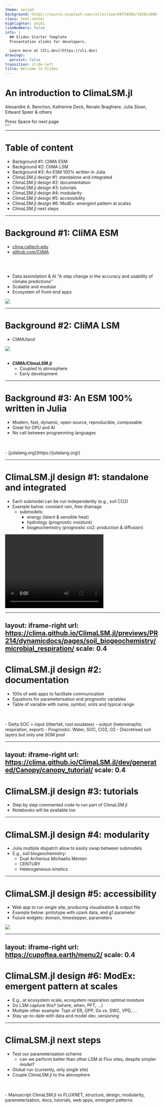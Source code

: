 ```yaml
---
theme: seriph
background: https://source.unsplash.com/collection/94734566/1920x1080
class: text-center
highlighter: shiki
lineNumbers: false
info: |
  ## Slidev Starter Template
  Presentation slides for developers.

  Learn more at [Sli.dev](https://sli.dev)
drawings:
  persist: false
transition: slide-left
title: Welcome to Slidev
---
```


# An introduction to ClimaLSM.jl

Alexandre A. Renchon, Katherine Deck, Renato Braghiere, Julia Sloan, Edward Speer & others

<div class="pt-12">
  <span @click="$slidev.nav.next" class="px-2 py-1 rounded cursor-pointer" hover="bg-white bg-opacity-10">
    Press Space for next page <carbon:arrow-right class="inline"/>
  </span>
</div>

<div class="abs-br m-6 flex gap-2">
  <button @click="$slidev.nav.openInEditor()" title="Open in Editor" class="text-xl slidev-icon-btn opacity-50 !border-none !hover:text-white">
    <carbon:edit />
  </button>
  <a href="https://github.com/slidevjs/slidev" target="_blank" alt="GitHub"
    class="text-xl slidev-icon-btn opacity-50 !border-none !hover:text-white">
    <carbon-logo-github />
  </a>
</div>

<!--
I will present CliMA land surface model and go in more details for our SOC implementation
-->

---

# Table of content

- Background #1: CliMA ESM
- Background #2: CliMA LSM
- Background #3: An ESM 100% written in Julia
- ClimaLSM.jl design #1: standalone and integrated  
- ClimaLSM.jl design #2: documentation 
- ClimaLSM.jl design #3: tutorials
- ClimaLSM.jl design #4: modularity
- ClimaLSM.jl design #5: accessibility
- ClimaLSM.jl design #6: ModEx: emergent pattern at scales
- ClimaLSM.jl next steps

---

# Background #1: CliMA ESM

- [clima.caltech.edu](https://clima.caltech.edu)
- [github.com/CliMA](https://github.com/CliMA)
<br>
<br>

- Data assimilation & AI "A step change in the accuracy and usability of climate predictions"
- Scalable and modular
- Ecosystem of front-end apps

<div grid="~ cols-2 gap-2" m="-t-2">

<img src="images/test.png">

</div>

---

# Background #2: CliMA LSM 

- CliMA/land
<div grid="~ cols-2 gap-2" m="-t-2">

<img src="images/CliMAland.png">

</div>

<br>

- **CliMA/ClimaLSM.jl**
	- Coupled to atmosphere
	- Early development

---

# Background #3: An ESM 100% written in Julia

- Modern, fast, dynamic, open-source, reproducible, composable
- Great for GPU and AI
- No call between programming languages
<br>
<br>
- [julialang.org](https://julialang.org/)

---

# ClimaLSM.jl design #1: standalone and integrated  

- Each submodel can be run independently (e.g., soil CO2)
- Example below: constant rain, free drainage 
	- submodels: 
		- energy (latent & sensible heat) 
		- hydrology (prognostic moisture) 
		- biogeochemistry (prognostic co2: production & diffusion)

<div grid="~ cols-1 gap-2" m="-t-2">

<video width="320" height="240" controls>
  <source src="images/time_animation2.mp4" type="video/mp4">
</video>

</div>

---
layout: iframe-right
url: https://clima.github.io/ClimaLSM.jl/previews/PR214/dynamicdocs/pages/soil_biogeochemistry/microbial_respiration/
scale: 0.4 
---

# ClimaLSM.jl design #2: documentation 

- 100s of web apps to facilitate communication 
- Equations for parameterisation and prognostic variables
- Table of variable with name, symbol, units and typical range
<br>
<br>
- Delta SOC = input (litterfall, root exudates) - output (heterotrophic respiration, export)
- Prognostic: Water, SOC, CO2, O2
- Discretised soil layers but only one SOM pool 

---
layout: iframe-right
url: https://clima.github.io/ClimaLSM.jl/dev/generated/Canopy/canopy_tutorial/
scale: 0.4 
---

# ClimaLSM.jl design #3: tutorials

- Step by step commented code to run part of ClimaLSM.jl
- Notebooks will be available too

---

# ClimaLSM.jl design #4: modularity

- Julia multiple dispatch allow to easily swap between submodels
- E.g., soil biogeochemistry:
	- Dual Arrhenius Michaelis Menten
	- CENTURY
	- Heterogeneous kinetics

---

# ClimaLSM.jl design #5: accessibility

- Web app to run single site, producing visualisation & output file
- Example below: prototype with ozark data, and g1 parameter
- Future widgets: domain, timestepper, parameters

<div grid="~ cols-2 gap-2" m="-t-2">

<img src="images/ClimaLSMwebapp.png">

</div>

---
layout: iframe-right
url: https://cupoftea.earth/menu2/
scale: 0.4 
---

# ClimaLSM.jl design #6: ModEx: emergent pattern at scales

- E.g., at ecosystem scale, ecosystem respiration optimal moisture
- Do LSM capture this? (where, when, PFT, ...)
- Multiple other example: Topt of ER, GPP, Gs vs. SWC, VPD, ...
- Stay up-to-date with data and model dev, versioning

---

# ClimaLSM.jl next steps

- Test our parameterisation scheme
	- can we perform better than other LSM at Flux sites, despite simpler model?
- Global run (currently, only single site)
- Couple ClimaLSM.jl to the atmosphere
<br>
<br>
- Manuscript ClimaLSM.jl vs FLUXNET, structure, design, modularity, parameterisation, docs, tutorials, web apps, emergent patterns
